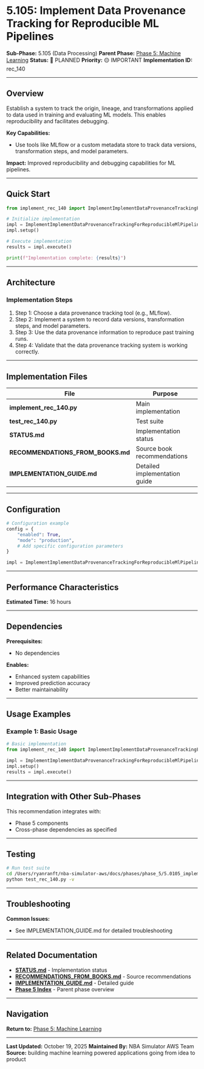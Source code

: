 # 5.105: Implement Data Provenance Tracking for Reproducible ML Pipelines

**Sub-Phase:** 5.105 (Data Processing)
**Parent Phase:** [Phase 5: Machine Learning](../PHASE_5_INDEX.md)
**Status:** 🔵 PLANNED
**Priority:** 🟡 IMPORTANT
**Implementation ID:** rec_140

---

## Overview

Establish a system to track the origin, lineage, and transformations applied to data used in training and evaluating ML models. This enables reproducibility and facilitates debugging.

**Key Capabilities:**
- Use tools like MLflow or a custom metadata store to track data versions, transformation steps, and model parameters.

**Impact:**
Improved reproducibility and debugging capabilities for ML pipelines.

---

## Quick Start

```python
from implement_rec_140 import ImplementImplementDataProvenanceTrackingForReproducibleMlPipelines

# Initialize implementation
impl = ImplementImplementDataProvenanceTrackingForReproducibleMlPipelines()
impl.setup()

# Execute implementation
results = impl.execute()

print(f"Implementation complete: {results}")
```

---

## Architecture

### Implementation Steps

1. Step 1: Choose a data provenance tracking tool (e.g., MLflow).
2. Step 2: Implement a system to record data versions, transformation steps, and model parameters.
3. Step 3: Use the data provenance information to reproduce past training runs.
4. Step 4: Validate that the data provenance tracking system is working correctly.

---

## Implementation Files

| File | Purpose |
|------|---------|
| **implement_rec_140.py** | Main implementation |
| **test_rec_140.py** | Test suite |
| **STATUS.md** | Implementation status |
| **RECOMMENDATIONS_FROM_BOOKS.md** | Source book recommendations |
| **IMPLEMENTATION_GUIDE.md** | Detailed implementation guide |

---

## Configuration

```python
# Configuration example
config = {
    "enabled": True,
    "mode": "production",
    # Add specific configuration parameters
}

impl = ImplementImplementDataProvenanceTrackingForReproducibleMlPipelines(config=config)
```

---

## Performance Characteristics

**Estimated Time:** 16 hours

---

## Dependencies

**Prerequisites:**
- No dependencies

**Enables:**
- Enhanced system capabilities
- Improved prediction accuracy
- Better maintainability

---

## Usage Examples

### Example 1: Basic Usage

```python
# Basic implementation
from implement_rec_140 import ImplementImplementDataProvenanceTrackingForReproducibleMlPipelines

impl = ImplementImplementDataProvenanceTrackingForReproducibleMlPipelines()
impl.setup()
results = impl.execute()
```

---

## Integration with Other Sub-Phases

This recommendation integrates with:
- Phase 5 components
- Cross-phase dependencies as specified

---

## Testing

```bash
# Run test suite
cd /Users/ryanranft/nba-simulator-aws/docs/phases/phase_5/5.0105_implement_data_provenance_tracking_for_reproducible_ml_pipel
python test_rec_140.py -v
```

---

## Troubleshooting

**Common Issues:**
- See IMPLEMENTATION_GUIDE.md for detailed troubleshooting

---

## Related Documentation

- **[STATUS.md](STATUS.md)** - Implementation status
- **[RECOMMENDATIONS_FROM_BOOKS.md](RECOMMENDATIONS_FROM_BOOKS.md)** - Source recommendations
- **[IMPLEMENTATION_GUIDE.md](IMPLEMENTATION_GUIDE.md)** - Detailed guide
- **[Phase 5 Index](../PHASE_5_INDEX.md)** - Parent phase overview

---

## Navigation

**Return to:** [Phase 5: Machine Learning](../PHASE_5_INDEX.md)

---

**Last Updated:** October 19, 2025
**Maintained By:** NBA Simulator AWS Team
**Source:** building machine learning powered applications going from idea to product
